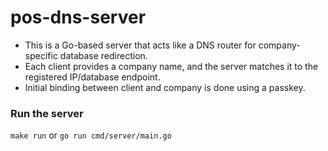 # pos-dns-server

- This is a Go-based server that acts like a DNS router for company-specific database redirection.
- Each client provides a company name, and the server matches it to the registered IP/database endpoint.
- Initial binding between client and company is done using a passkey.

### Run the server
`make run`
or 
`go run cmd/server/main.go`


